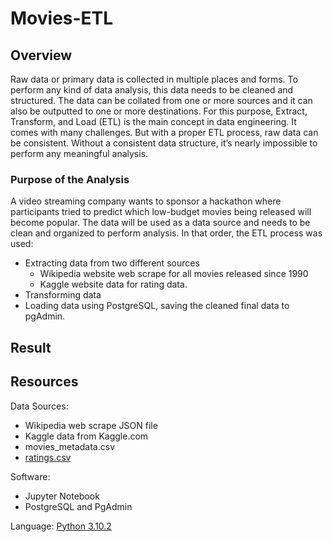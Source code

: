 # Movies-ETL

## Overview

Raw data or primary data is collected in multiple places and forms. To perform any kind of data analysis, this data needs to be cleaned and structured. The data can be collated from one or more sources and it can also be outputted to one or more destinations. For this purpose, Extract, Transform, and Load (ETL) is the main concept in data engineering. It comes with many challenges. But with a proper ETL process, raw data can be consistent. Without a consistent data structure, it’s nearly impossible to perform any meaningful analysis.
 
### Purpose of the Analysis

A video streaming company wants to sponsor a hackathon where participants tried to predict which low-budget movies being released will become popular.  The data will be used as a data source and needs to be clean and organized to perform analysis.  In that order, the ETL process was used:

* Extracting data from two different sources
    * Wikipedia website web scrape for all movies released since 1990
    * Kaggle website data for rating data.
* Transforming data 
* Loading data using PostgreSQL,  saving the cleaned final data to pgAdmin. 


## Result 













## Resources

Data Sources:
 * Wikipedia web scrape JSON file
 * Kaggle data from Kaggle.com 
 * movies_metadata.csv
 * [ratings.csv](url)

Software:
 * Jupyter Notebook
 * PostgreSQL and PgAdmin

Language: [Python 3.10.2](https://www.python.org/downloads)


